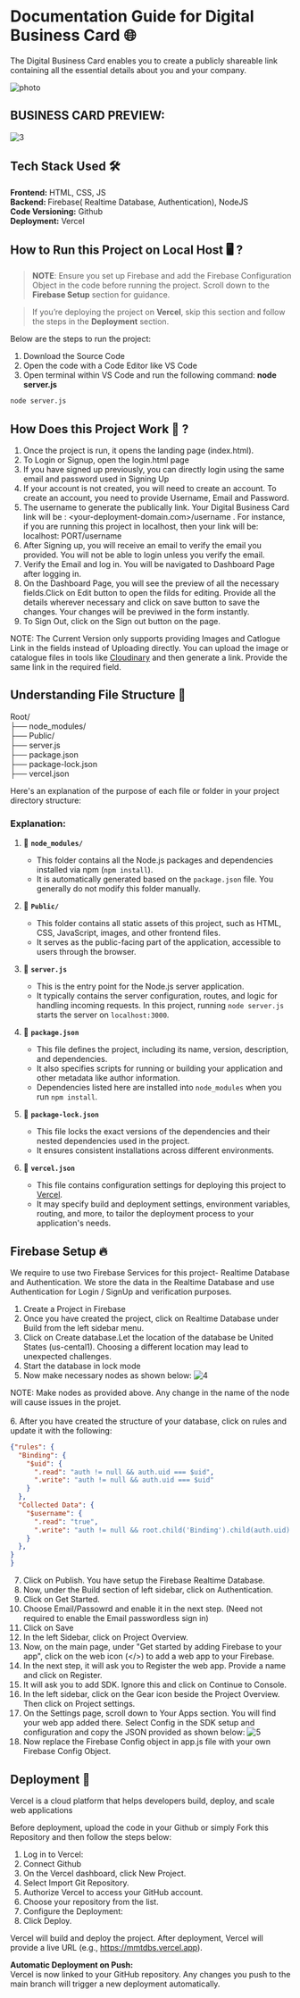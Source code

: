# Documentation Guide for Digital Business Card 🌐
The Digital Business Card enables you to create a publicly shareable link containing all the essential details about you and your company.

![photo](https://github.com/user-attachments/assets/5b9ef1ad-c74f-42b5-b42a-1469810db630)

## BUSINESS CARD PREVIEW:
![3](https://github.com/user-attachments/assets/1f892d36-8234-4536-9dd7-c7bdb3ec1d71)


## Tech Stack Used 🛠️
<b>Frontend:</b> HTML, CSS, JS <br>
<b>Backend: </b> Firebase( Realtime Database, Authentication), NodeJS<br>
<b>Code Versioning:</b> Github <br>
<b>Deployment:</b> Vercel

## How to Run this Project on Local Host 🖥️ ?

> **NOTE**: Ensure you set up Firebase and add the Firebase Configuration Object in the code before running the project. Scroll down to the **Firebase Setup** section for guidance.

> If you’re deploying the project on **Vercel**, skip this section and follow the steps in the **Deployment** section.


Below are the steps to run the project:
1. Download the Source Code 
2. Open the code with a Code Editor like VS Code
3. Open terminal within VS Code and run the following command: <b>node server.js </b>

```bash
node server.js
```


## How Does this Project Work 🤔 ?
1. Once the project is run, it opens the landing page (index.html). <br>
2. To Login or Signup, open the login.html page <br>
3. If you have signed up previously, you can directly login using the same email and password used in Signing Up <br>
4. If your account is not created, you will need to create an account. To create an account, you need to provide Username, Email and Password.<br>
5. The username to generate the publically link. Your Digital Business Card link will be : <your-deployment-domain.com>/username . For instance, if you are running this project in localhost, then your link will be: localhost: PORT/username <br>
5. After Signing up, you will receive an email to verify the email you provided. You will not be able to login unless you verify the email. <br>
6. Verify the Email and log in. You will be navigated to Dashboard Page after logging in. <br>
7. On the Dashboard Page, you will see the preview of all the necessary fields.Click on Edit button to open the filds for editing. Provide all the details wherever necessary and click on save button to save the changes. Your changes will be previwed in the form instantly.
8. To Sign Out, click on the Sign out button on the page. 

NOTE: The Current Version only supports providing Images and Catlogue Link in the fields instead of Uploading directly. You can upload the image or catalogue files in tools like [Cloudinary](https://cloudinary.com/) and then generate a link. Provide the same link in the required field.

## Understanding File Structure 📂

Root/<br>
├── node_modules/ <br>
├── Public/ <br>
├── server.js <br>
├── package.json <br>
├── package-lock.json <br>
├── vercel.json<br>


Here's an explanation of the purpose of each file or folder in your project directory structure:

### Explanation:

1. 📁 **`node_modules/`**  
   - This folder contains all the Node.js packages and dependencies installed via npm (`npm install`).  
   - It is automatically generated based on the `package.json` file. You generally do not modify this folder manually.

2. 📁 **`Public/`**  
   - This folder contains all static assets of this project, such as HTML, CSS, JavaScript, images, and other frontend files.  
   - It serves as the public-facing part of the application, accessible to users through the browser.

3. 📄 **`server.js`**  
   - This is the entry point for the Node.js server application.  
   - It typically contains the server configuration, routes, and logic for handling incoming requests. In this project, running `node server.js` starts the server on `localhost:3000`.

4. 📄 **`package.json`**  
   - This file defines the project, including its name, version, description, and dependencies.  
   - It also specifies scripts for running or building your application and other metadata like author information.  
   - Dependencies listed here are installed into `node_modules` when you run `npm install`.

5. 📄 **`package-lock.json`**  
   - This file locks the exact versions of the dependencies and their nested dependencies used in the project.  
   - It ensures consistent installations across different environments.

6. 📄 **`vercel.json`**  
   - This file contains configuration settings for deploying this project to [Vercel](https://vercel.com/).  
   - It may specify build and deployment settings, environment variables, routing, and more, to tailor the deployment process to your application's needs.


## Firebase Setup 🔥
We require to use two Firebase Services for this project- Realtime Database and Authentication. We store the data in the Realtime Database and use Authentication for Login / SignUp and verification purposes.

1. Create a Project in Firebase
2. Once you have created the project, click on Realtime Database under Build from the left sidebar menu.
3. Click on Create database.Let the location of the database be United States (us-cental1). Choosing a different location may lead to unexpected challenges.
4. Start the database in lock mode
5. Now make necessary nodes as shown below:
![4](https://github.com/user-attachments/assets/4cdc5442-a24c-486e-aa8e-b1507355761a) <br>

NOTE: Make nodes as provided above. Any change in the name of the node will cause issues in the projet. <br> <br>
6. After you have created the structure of your database, click on rules and update it with the following: <br>

```json
{"rules": {
  "Binding": {
    "$uid": {
      ".read": "auth != null && auth.uid === $uid",
      ".write": "auth != null && auth.uid === $uid"
    }
  },
  "Collected Data": {
    "$username": {
      ".read": "true",
      ".write": "auth != null && root.child('Binding').child(auth.uid).child('username').val() === $username"
    }
  },
}
}
```
7. Click on Publish. You have setup the Firebase Realtime Database.
8. Now, under the Build section of left sidebar, click on Authentication.
9. Click on Get Started. 
10. Choose Email/Passowrd and enable it in the next step. (Need not required to enable the Email passwordless sign in)
11. Click on Save
12. In the left Sidebar, click on Project Overview.
13. Now, on the main page, under "Get started by adding Firebase to your app", click on the web icon (</>) to add a web app to your Firebase.
14. In the next step, it will ask you to Register the web app. Provide a name and click on Register.
15. It will ask you to add SDK. Ignore this and click on Continue to Console.
16. In the left sidebar, click on the Gear icon beside the Project Overview. Then click on Project settings.
17. On the Settings page, scroll down to Your Apps section. You will find your web app added there. Select Config in the SDK setup and configuration and copy the JSON provided as shown below:
![5](https://github.com/user-attachments/assets/17cf59da-f078-4f21-9f7d-ec9f7a351ebb) <br>
18. Now replace the Firebase Config object in app.js file with your own Firebase Config Object. 



## Deployment 🚀
Vercel is a cloud platform that helps developers build, deploy, and scale web applications

Before deployment, upload the code in your Github or simply Fork this Repository and then follow the steps below: 

1. Log in to Vercel:
2. Connect Github
3. On the Vercel dashboard, click New Project.
4. Select Import Git Repository.
5. Authorize Vercel to access your GitHub account.
6. Choose your repository from the list.
7. Configure the Deployment:
8. Click Deploy.


Vercel will build and deploy the project.
After deployment, Vercel will provide a live URL (e.g., https://mmtdbs.vercel.app).

<b>Automatic Deployment on Push:<br></b>
Vercel is now linked to your GitHub repository.
Any changes you push to the main branch will trigger a new deployment automatically.
